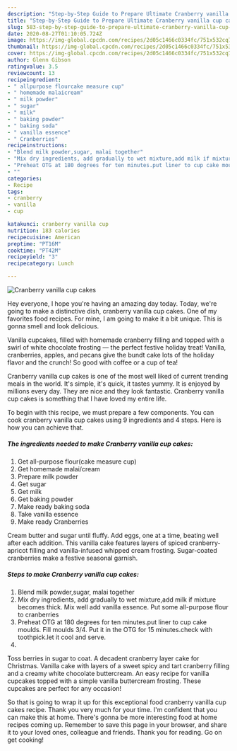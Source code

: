 ```yaml
---
description: "Step-by-Step Guide to Prepare Ultimate Cranberry vanilla cup cakes"
title: "Step-by-Step Guide to Prepare Ultimate Cranberry vanilla cup cakes"
slug: 583-step-by-step-guide-to-prepare-ultimate-cranberry-vanilla-cup-cakes
date: 2020-08-27T01:10:05.724Z
image: https://img-global.cpcdn.com/recipes/2d05c1466c0334fc/751x532cq70/cranberry-vanilla-cup-cakes-recipe-main-photo.jpg
thumbnail: https://img-global.cpcdn.com/recipes/2d05c1466c0334fc/751x532cq70/cranberry-vanilla-cup-cakes-recipe-main-photo.jpg
cover: https://img-global.cpcdn.com/recipes/2d05c1466c0334fc/751x532cq70/cranberry-vanilla-cup-cakes-recipe-main-photo.jpg
author: Glenn Gibson
ratingvalue: 3.5
reviewcount: 13
recipeingredient:
- " allpurpose flourcake measure cup"
- " homemade malaicream"
- " milk powder"
- " sugar"
- " milk"
- " baking powder"
- " baking soda"
- " vanilla essence"
- " Cranberries"
recipeinstructions:
- "Blend milk powder,sugar, malai together"
- "Mix dry ingredients, add gradually to wet mixture,add milk if mixture becomes thick. Mix well add vanilla essence. Put some all-purpose flour to cranberries"
- "Preheat OTG at 180 degrees for ten minutes.put liner to cup cake moulds. Fill moulds 3/4. Put it in the OTG for 15 minutes.check with toothpick.let it cool and serve."
- ""
categories:
- Recipe
tags:
- cranberry
- vanilla
- cup

katakunci: cranberry vanilla cup 
nutrition: 183 calories
recipecuisine: American
preptime: "PT16M"
cooktime: "PT42M"
recipeyield: "3"
recipecategory: Lunch

---
```



![Cranberry vanilla cup cakes](https://img-global.cpcdn.com/recipes/2d05c1466c0334fc/751x532cq70/cranberry-vanilla-cup-cakes-recipe-main-photo.jpg)

Hey everyone, I hope you're having an amazing day today. Today, we're going to make a distinctive dish, cranberry vanilla cup cakes. One of my favorites food recipes. For mine, I am going to make it a bit unique. This is gonna smell and look delicious.

Vanilla cupcakes, filled with homemade cranberry filling and topped with a swirl of white chocolate frosting — the perfect festive holiday treat! Vanilla, cranberries, apples, and pecans give the bundt cake lots of the holiday flavor and the crunch! So good with coffee or a cup of tea!

Cranberry vanilla cup cakes is one of the most well liked of current trending meals in the world. It's simple, it's quick, it tastes yummy. It is enjoyed by millions every day. They are nice and they look fantastic. Cranberry vanilla cup cakes is something that I have loved my entire life.


To begin with this recipe, we must prepare a few components. You can cook cranberry vanilla cup cakes using 9 ingredients and 4 steps. Here is how you can achieve that.

<!--inarticleads1-->

##### The ingredients needed to make Cranberry vanilla cup cakes:

1. Get  all-purpose flour(cake measure cup)
1. Get  homemade malai/cream
1. Prepare  milk powder
1. Get  sugar
1. Get  milk
1. Get  baking powder
1. Make ready  baking soda
1. Take  vanilla essence
1. Make ready  Cranberries


Cream butter and sugar until fluffy. Add eggs, one at a time, beating well after each addition. This vanilla cake features layers of spiced cranberry-apricot filling and vanilla-infused whipped cream frosting. Sugar-coated cranberries make a festive seasonal garnish. 

<!--inarticleads2-->

##### Steps to make Cranberry vanilla cup cakes:

1. Blend milk powder,sugar, malai together
1. Mix dry ingredients, add gradually to wet mixture,add milk if mixture becomes thick. Mix well add vanilla essence. Put some all-purpose flour to cranberries
1. Preheat OTG at 180 degrees for ten minutes.put liner to cup cake moulds. Fill moulds 3/4. Put it in the OTG for 15 minutes.check with toothpick.let it cool and serve.
1. 


Toss berries in sugar to coat. A decadent cranberry layer cake for Christmas. Vanilla cake with layers of a sweet spicy and tart cranberry filling and a creamy white chocolate buttercream. An easy recipe for vanilla cupcakes topped with a simple vanilla buttercream frosting. These cupcakes are perfect for any occasion! 

So that is going to wrap it up for this exceptional food cranberry vanilla cup cakes recipe. Thank you very much for your time. I'm confident that you can make this at home. There's gonna be more interesting food at home recipes coming up. Remember to save this page in your browser, and share it to your loved ones, colleague and friends. Thank you for reading. Go on get cooking!
